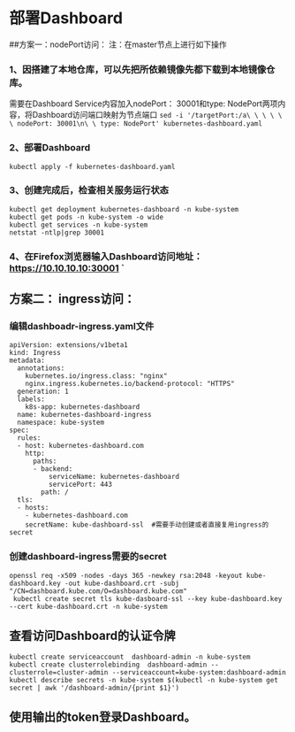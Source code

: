 # 部署Dashboard

##方案一：nodePort访问：
注：在master节点上进行如下操作

### 1、因搭建了本地仓库，可以先把所依赖镜像先都下载到本地镜像仓库。
需要在Dashboard Service内容加入nodePort： 30001和type: NodePort两项内容，将Dashboard访问端口映射为节点端口
`sed -i '/targetPort:/a\ \ \ \ \ \ nodePort: 30001\n\ \ type: NodePort' kubernetes-dashboard.yaml`   

### 2、部署Dashboard
`kubectl apply -f kubernetes-dashboard.yaml`    
### 3、创建完成后，检查相关服务运行状态
`kubectl get deployment kubernetes-dashboard -n kube-system`   
`kubectl get pods -n kube-system -o wide`   
`kubectl get services -n kube-system`   
`netstat -ntlp|grep 30001`   
### 4、在Firefox浏览器输入Dashboard访问地址：https://10.10.10.10:30001   `

## 方案二： ingress访问：


### 编辑dashboadr-ingress.yaml文件
`apiVersion: extensions/v1beta1`   
`kind: Ingress`   
`metadata:`   
`  annotations:`   
`    kubernetes.io/ingress.class: "nginx"`   
`    nginx.ingress.kubernetes.io/backend-protocol: "HTTPS"`   
`  generation: 1`   
`  labels:`   
`    k8s-app: kubernetes-dashboard`   
`  name: kubernetes-dashboard-ingress`   
`  namespace: kube-system`   
`spec:`   
`  rules:`   
`  - host: kubernetes-dashboard.com`   
`    http:`   
`      paths:`   
`      - backend:`   
`          serviceName: kubernetes-dashboard`   
`          servicePort: 443`   
`        path: /`   
`  tls:`   
`  - hosts:`   
`    - kubernetes-dashboard.com`   
`    secretName: kube-dashboard-ssl  #需要手动创建或者直接复用ingress的secret`   

### 创建dashboard-ingress需要的secret
`openssl req -x509 -nodes -days 365 -newkey rsa:2048 -keyout kube-dashboard.key -out kube-dashboard.crt -subj "/CN=dashboard.kube.com/O=dashboard.kube.com"`   
` kubectl create secret tls kube-dasboard-ssl --key kube-dashboard.key --cert kube-dashboard.crt -n kube-system`   


## 查看访问Dashboard的认证令牌


`kubectl create serviceaccount  dashboard-admin -n kube-system`   
`kubectl create clusterrolebinding  dashboard-admin --clusterrole=cluster-admin --serviceaccount=kube-system:dashboard-admin`   
`kubectl describe secrets -n kube-system $(kubectl -n kube-system get secret | awk '/dashboard-admin/{print $1}')`   

## 使用输出的token登录Dashboard。


